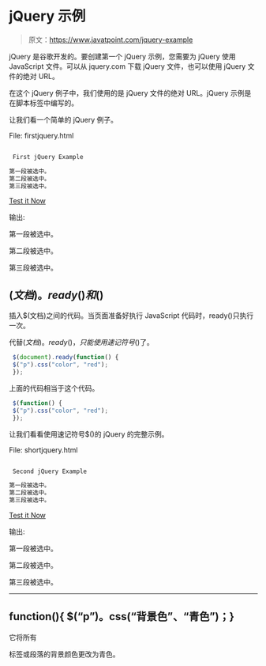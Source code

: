 # jQuery 示例

> 原文：<https://www.javatpoint.com/jquery-example>

jQuery 是谷歌开发的。要创建第一个 jQuery 示例，您需要为 jQuery 使用 JavaScript 文件。可以从 jquery.com 下载 jQuery 文件，也可以使用 jQuery 文件的绝对 URL。

在这个 jQuery 例子中，我们使用的是 jQuery 文件的绝对 URL。jQuery 示例是在脚本标签中编写的。

让我们看一个简单的 jQuery 例子。

File: firstjquery.html

```js

 First jQuery Example

第一段被选中。
第二段被选中。
第三段被选中。

```

[Test it Now](https://www.javatpoint.com/oprweb/test.jsp?filename=jqueryexample1)

输出:

第一段被选中。

第二段被选中。

第三段被选中。

## $(文档)。ready()和$()

插入$(文档)之间的代码。当页面准备好执行 JavaScript 代码时，ready()只执行一次。

代替$(文档)。ready()，只能使用速记符号$()了。

```js
 $(document).ready(function() {
 $("p").css("color", "red");
 });

```

上面的代码相当于这个代码。

```js
 $(function() {
 $("p").css("color", "red");
 });

```

让我们看看使用速记符号$()的 jQuery 的完整示例。

File: shortjquery.html

```js

 Second jQuery Example

第一段被选中。
第二段被选中。
第三段被选中。

```

[Test it Now](https://www.javatpoint.com/oprweb/test.jsp?filename=jqueryexample2)

输出:

第一段被选中。

第二段被选中。

第三段被选中。

* * *

## function(){ $(“p”)。css(“背景色”、“青色”)；}

它将所有

标签或段落的背景颜色更改为青色。